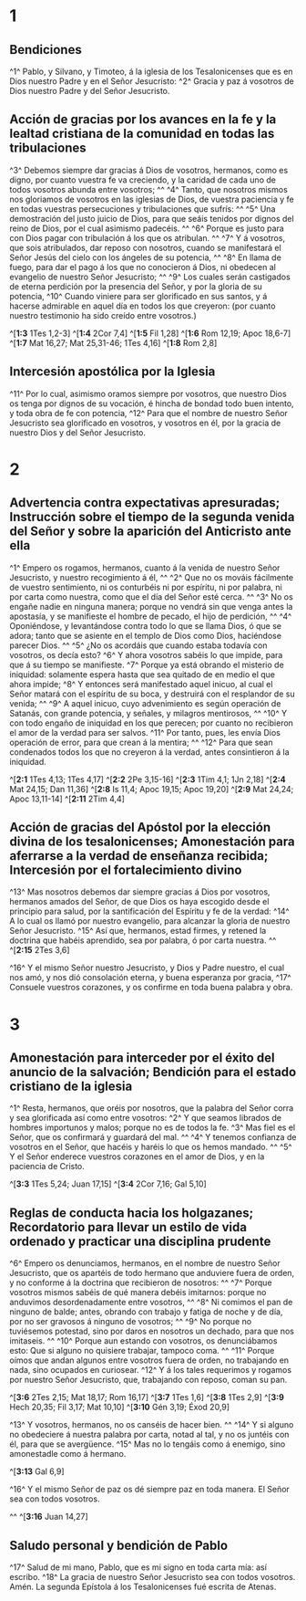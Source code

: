 # 1 
## Bendiciones
^1^ Pablo, y Silvano, y Timoteo, á la iglesia de los Tesalonicenses que es en Dios nuestro Padre y en el Señor Jesucristo: ^2^ Gracia y paz á vosotros de Dios nuestro Padre y del Señor Jesucristo. 





## Acción de gracias por los avances en la fe y la lealtad cristiana de la comunidad en todas las tribulaciones
^3^ Debemos siempre dar gracias á Dios de vosotros, hermanos, como es digno, por cuanto vuestra fe va creciendo, y la caridad de cada uno de todos vosotros abunda entre vosotros; ^^ ^4^ Tanto, que nosotros mismos nos gloriamos de vosotros en las iglesias de Dios, de vuestra paciencia y fe en todas vuestras persecuciones y tribulaciones que sufrís: ^^ ^5^ Una demostración del justo juicio de Dios, para que seáis tenidos por dignos del reino de Dios, por el cual asimismo padecéis. ^^ ^6^ Porque es justo para con Dios pagar con tribulación á los que os atribulan. ^^ ^7^ Y á vosotros, que sois atribulados, dar reposo con nosotros, cuando se manifestará el Señor Jesús del cielo con los ángeles de su potencia, ^^ ^8^ En llama de fuego, para dar el pago á los que no conocieron á Dios, ni obedecen al evangelio de nuestro Señor Jesucristo; ^^ ^9^ Los cuales serán castigados de eterna perdición por la presencia del Señor, y por la gloria de su potencia, ^10^ Cuando viniere para ser glorificado en sus santos, y á hacerse admirable en aquel día en todos los que creyeron: (por cuanto nuestro testimonio ha sido creído entre vosotros.) 


^[**1:3** 1Tes 1,2-3] ^[**1:4** 2Cor 7,4] ^[**1:5** Fil 1,28] ^[**1:6** Rom 12,19; Apoc 18,6-7] ^[**1:7** Mat 16,27; Mat 25,31-46; 1Tes 4,16] ^[**1:8** Rom 2,8]

## Intercesión apostólica por la Iglesia
^11^ Por lo cual, asimismo oramos siempre por vosotros, que nuestro Dios os tenga por dignos de su vocación, é hincha de bondad todo buen intento, y toda obra de fe con potencia, ^12^ Para que el nombre de nuestro Señor Jesucristo sea glorificado en vosotros, y vosotros en él, por la gracia de nuestro Dios y del Señor Jesucristo. 

# 2 
## Advertencia contra expectativas apresuradas; Instrucción sobre el tiempo de la segunda venida del Señor y sobre la aparición del Anticristo ante ella
^1^ Empero os rogamos, hermanos, cuanto á la venida de nuestro Señor Jesucristo, y nuestro recogimiento á él, ^^ ^2^ Que no os mováis fácilmente de vuestro sentimiento, ni os conturbéis ni por espíritu, ni por palabra, ni por carta como nuestra, como que el día del Señor esté cerca. ^^ ^3^ No os engañe nadie en ninguna manera; porque no vendrá sin que venga antes la apostasía, y se manifieste el hombre de pecado, el hijo de perdición, ^^ ^4^ Oponiéndose, y levantándose contra todo lo que se llama Dios, ó que se adora; tanto que se asiente en el templo de Dios como Dios, haciéndose parecer Dios. ^^ ^5^ ¿No os acordáis que cuando estaba todavía con vosotros, os decía esto? ^6^ Y ahora vosotros sabéis lo que impide, para que á su tiempo se manifieste. ^7^ Porque ya está obrando el misterio de iniquidad: solamente espera hasta que sea quitado de en medio el que ahora impide; ^8^ Y entonces será manifestado aquel inicuo, al cual el Señor matará con el espíritu de su boca, y destruirá con el resplandor de su venida; ^^ ^9^ A aquel inicuo, cuyo advenimiento es según operación de Satanás, con grande potencia, y señales, y milagros mentirosos, ^^ ^10^ Y con todo engaño de iniquidad en los que perecen; por cuanto no recibieron el amor de la verdad para ser salvos. ^11^ Por tanto, pues, les envía Dios operación de error, para que crean á la mentira; ^^ ^12^ Para que sean condenados todos los que no creyeron á la verdad, antes consintieron á la iniquidad. 


^[**2:1** 1Tes 4,13; 1Tes 4,17] ^[**2:2** 2Pe 3,15-16] ^[**2:3** 1Tim 4,1; 1Jn 2,18] ^[**2:4** Mat 24,15; Dan 11,36] ^[**2:8** Is 11,4; Apoc 19,15; Apoc 19,20] ^[**2:9** Mat 24,24; Apoc 13,11-14] ^[**2:11** 2Tim 4,4]

## Acción de gracias del Apóstol por la elección divina de los tesalonicenses; Amonestación para aferrarse a la verdad de enseñanza recibida; Intercesión por el fortalecimiento divino
^13^ Mas nosotros debemos dar siempre gracias á Dios por vosotros, hermanos amados del Señor, de que Dios os haya escogido desde el principio para salud, por la santificación del Espíritu y fe de la verdad: ^14^ A lo cual os llamó por nuestro evangelio, para alcanzar la gloria de nuestro Señor Jesucristo. ^15^ Así que, hermanos, estad firmes, y retened la doctrina que habéis aprendido, sea por palabra, ó por carta nuestra. 
^^ 
^[**2:15** 2Tes 3,6]

^16^ Y el mismo Señor nuestro Jesucristo, y Dios y Padre nuestro, el cual nos amó, y nos dió consolación eterna, y buena esperanza por gracia, ^17^ Consuele vuestros corazones, y os confirme en toda buena palabra y obra. 

# 3 
## Amonestación para interceder por el éxito del anuncio de la salvación; Bendición para el estado cristiano de la iglesia
^1^ Resta, hermanos, que oréis por nosotros, que la palabra del Señor corra y sea glorificada así como entre vosotros: ^2^ Y que seamos librados de hombres importunos y malos; porque no es de todos la fe. ^3^ Mas fiel es el Señor, que os confirmará y guardará del mal. ^^ ^4^ Y tenemos confianza de vosotros en el Señor, que hacéis y haréis lo que os hemos mandado. ^^ ^5^ Y el Señor enderece vuestros corazones en el amor de Dios, y en la paciencia de Cristo. 


^[**3:3** 1Tes 5,24; Juan 17,15] ^[**3:4** 2Cor 7,16; Gal 5,10]

## Reglas de conducta hacia los holgazanes; Recordatorio para llevar un estilo de vida ordenado y practicar una disciplina prudente
^6^ Empero os denunciamos, hermanos, en el nombre de nuestro Señor Jesucristo, que os apartéis de todo hermano que anduviere fuera de orden, y no conforme á la doctrina que recibieron de nosotros: ^^ ^7^ Porque vosotros mismos sabéis de qué manera debéis imitarnos: porque no anduvimos desordenadamente entre vosotros, ^^ ^8^ Ni comimos el pan de ninguno de balde; antes, obrando con trabajo y fatiga de noche y de día, por no ser gravosos á ninguno de vosotros; ^^ ^9^ No porque no tuviésemos potestad, sino por daros en nosotros un dechado, para que nos imitaseis. ^^ ^10^ Porque aun estando con vosotros, os denunciábamos esto: Que si alguno no quisiere trabajar, tampoco coma. ^^ ^11^ Porque oímos que andan algunos entre vosotros fuera de orden, no trabajando en nada, sino ocupados en curiosear. ^12^ Y á los tales requerimos y rogamos por nuestro Señor Jesucristo, que, trabajando con reposo, coman su pan. 

^[**3:6** 2Tes 2,15; Mat 18,17; Rom 16,17] ^[**3:7** 1Tes 1,6] ^[**3:8** 1Tes 2,9] ^[**3:9** Hech 20,35; Fil 3,17; Mat 10,10] ^[**3:10** Gén 3,19; Éxod 20,9]

^13^ Y vosotros, hermanos, no os canséis de hacer bien. ^^ ^14^ Y si alguno no obedeciere á nuestra palabra por carta, notad al tal, y no os juntéis con él, para que se avergüence. ^15^ Mas no lo tengáis como á enemigo, sino amonestadle como á hermano. 

^[**3:13** Gal 6,9]

^16^ Y el mismo Señor de paz os dé siempre paz en toda manera. El Señor sea con todos vosotros. 

^^ 
^[**3:16** Juan 14,27]

## Saludo personal y bendición de Pablo
^17^ Salud de mi mano, Pablo, que es mi signo en toda carta mía: así escribo. ^18^ La gracia de nuestro Señor Jesucristo sea con todos vosotros. Amén. La segunda Epístola á los Tesalonicenses fué escrita de Atenas. 